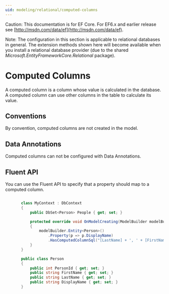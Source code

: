 ```yaml
---
uid: modeling/relational/computed-columns
---
```

Caution: This documentation is for EF Core. For EF6.x and earlier release see [http://msdn.com/data/ef](http://msdn.com/data/ef).

Note: The configuration in this section is applicable to relational databases in general. The extension methods shown here will become available when you install a relational database provider (due to the shared *Microsoft.EntityFrameworkCore.Relational* package).

  # Computed Columns

A computed column is a column whose value is calculated in the database. A computed column can use other columns in the table to calculate its value.

  ## Conventions

By convention, computed columns are not created in the model.

  ## Data Annotations

Computed columns can not be configured with Data Annotations.

  ## Fluent API

You can use the Fluent API to specify that a property should map to a computed column.

<!-- [!code-csharp[Main](samples/relational/Modeling/FluentAPI/Samples/Relational/ComputedColumn.cs?highlight=9)] -->

````c#

       class MyContext : DbContext
       {
           public DbSet<Person> People { get; set; }

           protected override void OnModelCreating(ModelBuilder modelBuilder)
           {
               modelBuilder.Entity<Person>()
                   .Property(p => p.DisplayName)
                   .HasComputedColumnSql("[LastName] + ', ' + [FirstName]");
           }
       }

       public class Person
       {
           public int PersonId { get; set; }
           public string FirstName { get; set; }
           public string LastName { get; set; }
           public string DisplayName { get; set; }
       }

   ````
